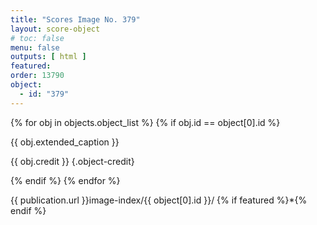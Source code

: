 ```yaml
---
title: "Scores Image No. 379"
layout: score-object
# toc: false
menu: false
outputs: [ html ]
featured: 
order: 13790
object:
  - id: "379"
---
```


{% for obj in objects.object_list %}
{% if obj.id == object[0].id %}

{{ obj.extended_caption }}

{{ obj.credit }} {.object-credit}

{% endif %}
{% endfor %}

<div class="object-credit object-url is-print-only">

{{ publication.url }}image-index/{{ object[0].id }}/ {% if featured %}*{% endif %}

</div>
